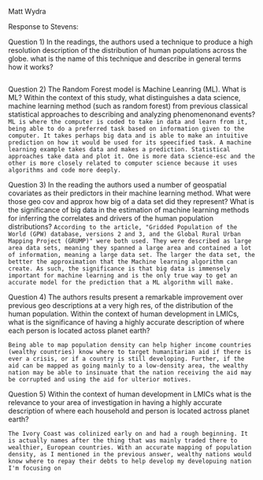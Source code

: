 Matt Wydra

Response to Stevens:

Question 1) In the readings, the authors used a technique to produce a high resolution description of the distribution of human
populations across the globe. what is the name of this technique and describe in general terms how it works?
```Random forest with remotely sensed and ancillary data. The authors used Python version 2.6 using "ArcGIS 10.0 SP1" (Stevens et al. ). According to an image in the article, their process was as follows: step 1) aggregate at one adm level up; 2) process data at 10km buffered covariate boundary; 3)
  ```
  
Question 2) The Random Forest model is Machine Leanring (ML). What is ML? Within the context of this study, what distinguishes a data science, machine learning method (such as random forest) from previous classical statistical approaches to describing and analyzing phenomenonand events?
```ML is where the computer is coded to take in data and learn from it, being able to do a preferred task based on information given to the computer. It takes perhaps big data and is able to make an intuitive prediction on how it would be used for its speecified task. A machine learning example takes data and makes a prediction. Statistical approaches take data and plot it. One is more data science-esc and the other is more closely related to computer science because it uses algorithms and code more deeply.```

Question 3) In the reading the authors used a number of geospatial covariates as their predictors in their machine learning method. What were  those geo cov and approx how big of a data set did they represent? What is the significance of big data in the estimation of machine learning methods for inferring the correlates and drivers of the human population distributions?
```According to the article, "Gridded Population of the World (GPW) database, versions 2 and 3, and the Global Rural Urban Mapping Project (GRUMP)" were both used. They were described as large area data sets, meaning they spanned a large area and contained a lot of information, meaning a large data set. The larger the data set, the bettter the approximation that the Machine learning algorithm can create. As such, the significance is that big data is immensely important for machine learning and is the only true way to get an accurate model for the prediction that a ML algorithm will make. ```

Question 4) The authors results present a remarkable improvement over previous geo descriptions at a very high res, of the distribution of the human population. Within the context of human development in LMICs, what is the significance of having a highly accurate description of where each person is located actoss planet earth?
```
Being able to map population density can help higher income countries (wealthy countries) know where to target humanitarian aid if there is ever a crisis, or if a country is still developing. Further, if the aid can be mapped as going mainly to a low-density area, the wealthy nation may be able to insinuate that the nation receiving the aid may be corrupted and using the aid for ulterior motives.
```

Question 5) Within the context of human development in LMICs what is the relevance to your area of investigation in having a highly accurate description of where each household and person is located actross planet earth?
```
The Ivory Coast was colinized early on and had a rough beginning. It is actually names after the thing that was mainly traded there to wealthier, European countries. With an accurate mapping of population density, as I mentioned in the previous answer, wealthy nations would know where to repay their debts to help develop my developuing nation I'm focusing on
```

